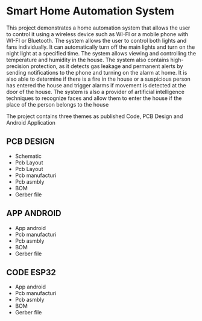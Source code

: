 
# Smart Home Automation System

This project demonstrates a home automation system that allows the user to control it using a wireless device such as WI-FI or a mobile phone with WI-FI or Bluetooth. The system allows the user to control both lights and fans individually. It can automatically turn off the main lights and turn on the night light at a specified time. The system allows viewing and controlling the temperature and humidity in the house. The system also contains high-precision protection, as it detects gas leakage and permanent alerts by sending notifications to the phone and turning on the alarm at home. It is also able to determine if there is a fire in the house or a suspicious person has entered the house and trigger alarms if movement is detected at the door of the house. The system is also a provider of artificial intelligence techniques to recognize faces and allow them to enter the house if the place of the person belongs to the house

The project contains three themes as published
Code, PCB Design and Android Application



## PCB DESIGN
- Schematic 
- Pcb Layout
- Pcb Layout 
- Pcb manufacturi
- Pcb asmbly
- BOM
- Gerber file

## APP ANDROID


- App android 
- Pcb manufacturi
- Pcb asmbly
- BOM
- Gerber file

## CODE ESP32


- App android 
- Pcb manufacturi
- Pcb asmbly
- BOM
- Gerber file


